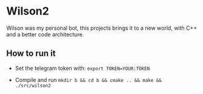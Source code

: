 # Wilson2

Wilson was my personal bot, this projects brings it to a new world, with C++ and a better code architecture.

## How to run it

- Set the telegram token with:
    `export TOKEN=YOUR:TOKEN`

- Compile and run
    `mkdir b && cd b && cmake .. && make && ./src/wilson2`
